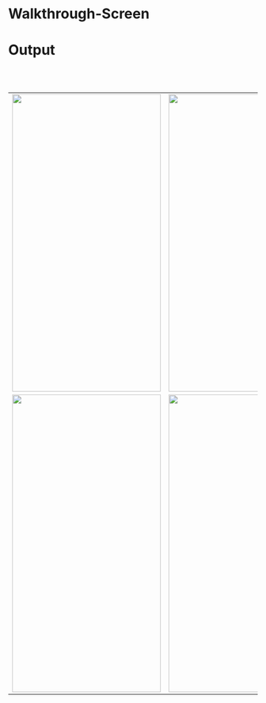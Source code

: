 # Walkthrough-Screen

# Output

<table>
<tr>
<td><img src="https://user-images.githubusercontent.com/89185976/130318625-09a658a9-11bc-403d-b723-5fcf0379e3d3.jpeg" height="600" width="300"></td>
<td><img src="https://user-images.githubusercontent.com/89185976/130318672-29981d56-fec7-493a-902b-7eafbae05e44.jpeg" height="600" width="300"></td>
 <td><img src="https://user-images.githubusercontent.com/89185976/130318679-d387cd00-d1de-4bb5-8292-7620dd86af81.jpeg" height="600" width="300"></td>
</tr><br/><br/>

<tr>
<td><img src="https://user-images.githubusercontent.com/89185976/130318682-61d7862c-2b92-4ae3-9277-afebccd0318a.jpeg" height="600" width="300"></td>
 <td> <img src="https://user-images.githubusercontent.com/89185976/130318683-1998f448-10ac-4f51-9b87-cb2fa121a939.jpeg" height="600" width="300"></td>
</tr>
   
  </table>
